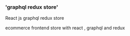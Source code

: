 ### 'graphql redux store'

React js graphql redux store 

ecommerce frontend store with react , graphql and redux
